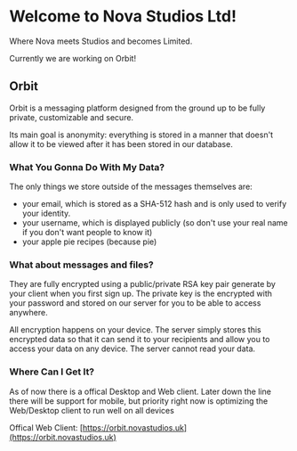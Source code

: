 
# Welcome to Nova Studios Ltd!

Where Nova meets Studios and becomes Limited.

Currently we are working on Orbit!

## Orbit

Orbit is a messaging platform designed from the ground up to be fully private, customizable and secure.

Its main goal is anonymity: everything is stored in a manner that doesn't allow it to be viewed after it has been stored in our database.

### What You Gonna Do With My Data?

The only things we store outside of the messages themselves are:

- your email, which is stored as a SHA-512 hash and is only used to verify your identity.
- your username, which is displayed publicly (so don't use your real name if you don't want people to know it)
- your apple pie recipes (because pie)

### What about messages and files?

They are fully encrypted using a public/private RSA key pair generate by your client when you first sign up. The private key is the encrypted with your password and stored on our server for you to be able to access anywhere. 

All encryption happens on your device. The server simply stores this encrypted data so that it can send it to your recipients and allow you to access your data on any device. The server cannot read your data.

### Where Can I Get It?

As of now there is a offical Desktop and Web client. Later down the line there will be support for mobile, but priority right now is optimizing the Web/Desktop client to run well on all devices

Offical Web Client: [https://orbit.novastudios.uk](https://orbit.novastudios.uk)
